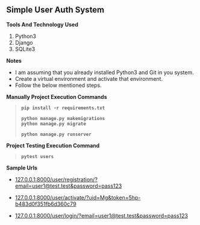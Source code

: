 ## Simple User Auth System


**Tools And Technology Used**

1. Python3
2. Django
3. SQLite3

**Notes**

* I am assuming that you already installed Python3 and Git in you system.
* Create a virtual environment and activate that environment.
* Follow the below mentioned steps.

**Manually Project Execution Commands**
> **`pip install -r requirements.txt`**
>
> **`python manage.py makemigrations`**\
> **`python manage.py migrate`**
>
> **`python manage.py runserver`**
>

**Project Testing Execution Command**
> **`pytest users`**
>
>

**Sample Urls**

- [127.0.0.1:8000/user/registration/?email=user1@test.test&password=pass123](http://127.0.0.1:8000/user/registration/?email=user1@test.test&password=pass123)

- [127.0.0.1:8000/user/activate/?uid=Mg&token=5hp-b483d0f351fb6d360c79](http://127.0.0.1:8000/user/activate/?uid=Mg&token=5hp-b483d0f351fb6d360c79)

- [127.0.0.1:8000/user/login/?email=user1@test.test&password=pass123](http://127.0.0.1:8000/user/login/?email=user1@test.test&password=pass123)

